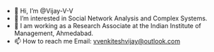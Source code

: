 - 👋 Hi, I’m @Vijay-V-V
- 👀 I’m interested in Social Network Analysis and Complex Systems.
- 🌱 I am working as a Research Associate at the Indian Institute of Management, Ahmedabad.
- 📫 How to reach me 
          Email: vvenkiteshvijay@outlook.com

<!---
Vijay-V-V/Vijay-V-V is a ✨ special ✨ repository because its `README.md` (this file) appears on your GitHub profile.
You can click the Preview link to take a look at your changes.
--->
